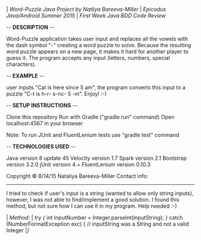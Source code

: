 | *Word-Puzzle Java Project by Natliya Bareeva-Miller*
| *Epicodus Java/Android Summer 2015*
| *First Week Java BDD Code Review*


-- **DESCRIPTION** --

Word-Puzzle application takes user input and replaces all the vowels with the dash symbol "-" 
creating a word puzzle to solve. Because the resulting word puzzle appears on a new page, 
it makes it hard for another player to guess it. 
The program accepts any input (letters, numbers, special characters). 


-- **EXAMPLE** --

user inputs "Cat is here since 5 am", the program converts this input to a puzzle "C-t is h-r- s-nc- 5 -m". 
Enjoy! :-)






-- **SETUP INSTRUCTIONS** --

Clone this repository
Run with Gradle ("gradle run" command)
Open localhost:4567 in your browser

Note: To run JUnit and FluentLenium tests use "gradle test" command



-- **TECHNOLOGIES USED** --

Java version 8 update 45
Velocity version 1.7
Spark version 2.1
Bootstrap version 3.2.0
jUnit version 4.+
FluentLenium version 0.10.3


Copyright © 8/14/15 Nataliya Bareeva-Miller
Contact info: <hidden for privacy purposes>

**************

 I tried to check if user's input is a string (wanted to allow only string inputs), however,
 I was not able to find/implement a good solution. I found this method, but not sure how I can 
 use it in my program. Help needed :-)

| *Method:*
| *try {*
int inputNumber = Integer.parseInt(inputString);
} catch (NumberFormatException exc) {
// inputString was a String and not a valid Integer
|*}*





